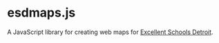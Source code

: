 # esdmaps.js

A JavaScript library for creating web maps for [Excellent Schools Detroit](http://www.excellentschoolsdetroit.org/en).
